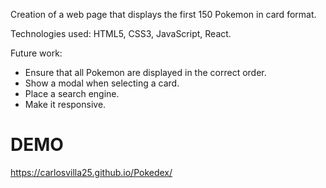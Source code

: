 Creation of a web page that displays the first 150 Pokemon in card format.

Technologies used: HTML5, CSS3, JavaScript, React.

Future work:
- Ensure that all Pokemon are displayed in the correct order.
- Show a modal when selecting a card.
- Place a search engine.
- Make it responsive.

# DEMO

https://carlosvilla25.github.io/Pokedex/
